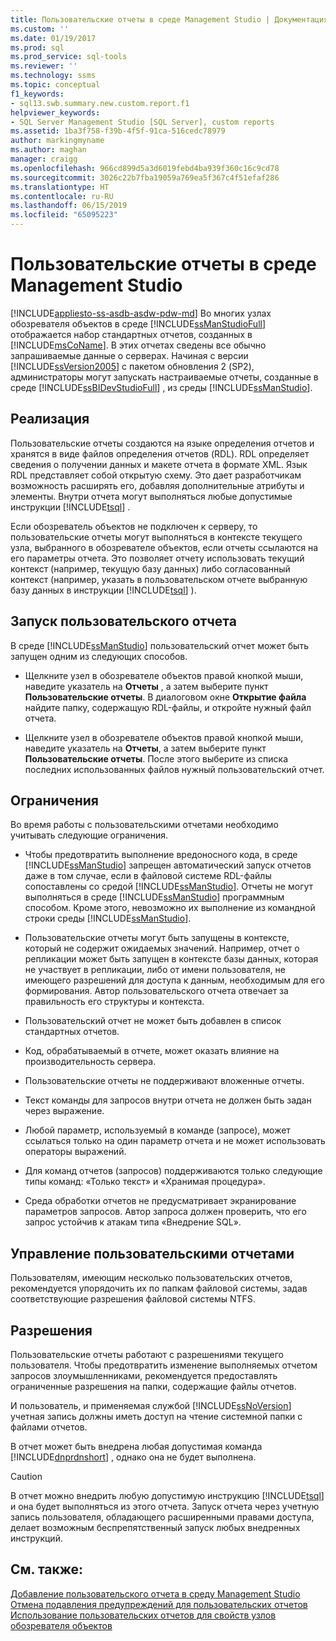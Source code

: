 ```yaml
---
title: Пользовательские отчеты в среде Management Studio | Документация Майкрософт
ms.custom: ''
ms.date: 01/19/2017
ms.prod: sql
ms.prod_service: sql-tools
ms.reviewer: ''
ms.technology: ssms
ms.topic: conceptual
f1_keywords:
- sql13.swb.summary.new.custom.report.f1
helpviewer_keywords:
- SQL Server Management Studio [SQL Server], custom reports
ms.assetid: 1ba3f758-f39b-4f5f-91ca-516cedc78979
author: markingmyname
ms.author: maghan
manager: craigg
ms.openlocfilehash: 966cd899d5a3d6019febd4ba939f360c16c9cd78
ms.sourcegitcommit: 3026c22b7fba19059a769ea5f367c4f51efaf286
ms.translationtype: HT
ms.contentlocale: ru-RU
ms.lasthandoff: 06/15/2019
ms.locfileid: "65095223"
---
```

# <a name="custom-reports-in-management-studio"></a>Пользовательские отчеты в среде Management Studio
[!INCLUDE[appliesto-ss-asdb-asdw-pdw-md](../../includes/appliesto-ss-asdb-asdw-pdw-md.md)]
Во многих узлах обозревателя объектов в среде [!INCLUDE[ssManStudioFull](../../includes/ssmanstudiofull-md.md)] отображается набор стандартных отчетов, созданных в [!INCLUDE[msCoName](../../includes/msconame_md.md)]. В этих отчетах сведены все обычно запрашиваемые данные о серверах. Начиная с версии [!INCLUDE[ssVersion2005](../../includes/ssversion2005-md.md)] с пакетом обновления 2 (SP2), администраторы могут запускать настраиваемые отчеты, созданные в среде [!INCLUDE[ssBIDevStudioFull](../../includes/ssbidevstudiofull_md.md)] , из среды [!INCLUDE[ssManStudio](../../includes/ssmanstudio-md.md)].  
  
## <a name="implementation"></a>Реализация  
Пользовательские отчеты создаются на языке определения отчетов и хранятся в виде файлов определения отчетов (RDL). RDL определяет сведения о получении данных и макете отчета в формате XML. Язык RDL представляет собой открытую схему. Это дает разработчикам возможность расширять его, добавляя дополнительные атрибуты и элементы. Внутри отчета могут выполняться любые допустимые инструкции [!INCLUDE[tsql](../../includes/tsql-md.md)] .  
  
Если обозреватель объектов не подключен к серверу, то пользовательские отчеты могут выполняться в контексте текущего узла, выбранного в обозревателе объектов, если отчеты ссылаются на его параметры отчета. Это позволяет отчету использовать текущий контекст (например, текущую базу данных) либо согласованный контекст (например, указать в пользовательском отчете выбранную базу данных в инструкции [!INCLUDE[tsql](../../includes/tsql-md.md)] ).  
  
## <a name="running-a-custom-report"></a>Запуск пользовательского отчета  
В среде [!INCLUDE[ssManStudio](../../includes/ssmanstudio-md.md)] пользовательский отчет может быть запущен одним из следующих способов.  
  
-   Щелкните узел в обозревателе объектов правой кнопкой мыши, наведите указатель на **Отчеты** , а затем выберите пункт **Пользовательские отчеты**. В диалоговом окне **Открытие файла** найдите папку, содержащую RDL-файлы, и откройте нужный файл отчета.  
  
-   Щелкните узел в обозревателе объектов правой кнопкой мыши, наведите указатель на **Отчеты**, а затем выберите пункт **Пользовательские отчеты**. После этого выберите из списка последних использованных файлов нужный пользовательский отчет.  
  
## <a name="limitations"></a>Ограничения  
Во время работы с пользовательскими отчетами необходимо учитывать следующие ограничения.  
  
-   Чтобы предотвратить выполнение вредоносного кода, в среде [!INCLUDE[ssManStudio](../../includes/ssmanstudio-md.md)] запрещен автоматический запуск отчетов даже в том случае, если в файловой системе RDL-файлы сопоставлены со средой [!INCLUDE[ssManStudio](../../includes/ssmanstudio-md.md)]. Отчеты не могут выполняться в среде [!INCLUDE[ssManStudio](../../includes/ssmanstudio-md.md)] программным способом. Кроме этого, невозможно их выполнение из командной строки среды [!INCLUDE[ssManStudio](../../includes/ssmanstudio-md.md)].  
  
-   Пользовательские отчеты могут быть запущены в контексте, который не содержит ожидаемых значений. Например, отчет о репликации может быть запущен в контексте базы данных, которая не участвует в репликации, либо от имени пользователя, не имеющего разрешений для доступа к данным, необходимым для его формирования. Автор пользовательского отчета отвечает за правильность его структуры и контекста.  
  
-   Пользовательский отчет не может быть добавлен в список стандартных отчетов.  
  
-   Код, обрабатываемый в отчете, может оказать влияние на производительность сервера.  
  
-   Пользовательские отчеты не поддерживают вложенные отчеты.  
  
-   Текст команды для запросов внутри отчета не должен быть задан через выражение.  
  
-   Любой параметр, используемый в команде (запросе), может ссылаться только на один параметр отчета и не может использовать операторы выражений.  
  
-   Для команд отчетов (запросов) поддерживаются только следующие типы команд: «Только текст» и «Хранимая процедура».  
  
-   Среда обработки отчетов не предусматривает экранирование параметров запросов. Автор запроса должен проверить, что его запрос устойчив к атакам типа «Внедрение SQL».  
  
## <a name="managing-custom-reports"></a>Управление пользовательскими отчетами  
Пользователям, имеющим несколько пользовательских отчетов, рекомендуется упорядочить их по папкам файловой системы, задав соответствующие разрешения файловой системы NTFS.  
  
## <a name="permissions"></a>Разрешения  
Пользовательские отчеты работают с разрешениями текущего пользователя. Чтобы предотвратить изменение выполняемых отчетом запросов злоумышленниками, рекомендуется предоставлять ограниченные разрешения на папки, содержащие файлы отчетов.  
  
И пользователь, и применяемая службой [!INCLUDE[ssNoVersion](../../includes/ssnoversion-md.md)] учетная запись должны иметь доступ на чтение системной папки с файлами отчетов.  
  
В отчет может быть внедрена любая допустимая команда [!INCLUDE[dnprdnshort](../../includes/dnprdnshort_md.md)] , однако она не будет выполнена.  
  
> [!CAUTION]  
> В отчет можно внедрить любую допустимую инструкцию [!INCLUDE[tsql](../../includes/tsql-md.md)] и она будет выполняться из этого отчета. Запуск отчета через учетную запись пользователя, обладающего расширенными правами доступа, делает возможным беспрепятственный запуск любых внедренных инструкций.  
  

  
## <a name="see-also"></a>См. также:  
[Добавление пользовательского отчета в среду Management Studio](../../ssms/object/add-a-custom-report-to-management-studio.md)  
[Отмена подавления предупреждений для пользовательских отчетов](../../ssms/object/unsuppress-run-custom-report-warnings.md)  
[Использование пользовательских отчетов для свойств узлов обозревателя объектов](../../ssms/object/use-custom-reports-with-object-explorer-node-properties.md)  
  
